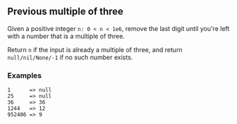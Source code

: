 ## Previous multiple of three

Given a positive integer `n: 0 < n < 1e6`, remove the last digit until you're left with a number that is a multiple of three.

Return `n` if the input is already a multiple of three, and return `null/nil/None/-1` if no such number exists.

### Examples
```
1      => null
25     => null
36     => 36
1244   => 12
952406 => 9
```